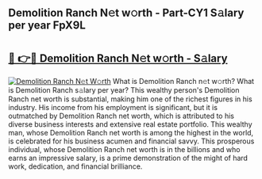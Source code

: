 ## Demolition Ranch N𝚎t w𝚘rth - Part-CY1 S𝚊lary per year FpX9L

# <h2><a href="http://gc0qu6q.nevu.top/?p=Demolition+Ranch">🔗 👉🔴 Demolition Ranch N𝚎t w𝚘rth - S𝚊lary</a></h2>

[![Demolition Ranch N𝚎t W𝚘rth](https://i.imgur.com/Oavwk0R.jpeg)](http://gc0qu6q.nevu.top/?p=Demolition+Ranch)
What is Demolition Ranch n𝚎t w𝚘rth? What is Demolition Ranch s𝚊lary per year?
This wealthy person's Demolition Ranch net worth is substantial, making him one of the richest figures in his industry. His income from his employment is significant, but it is outmatched by Demolition Ranch net worth, which is attributed to his diverse business interests and extensive real estate portfolio. This wealthy man, whose Demolition Ranch net worth is among the highest in the world, is celebrated for his business acumen and financial savvy. This prosperous individual, whose Demolition Ranch net worth is in the billions and who earns an impressive salary, is a prime demonstration of the might of hard work, dedication, and financial brilliance.
